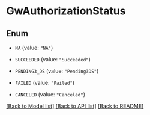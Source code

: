 # GwAuthorizationStatus

## Enum


* `NA` (value: `"NA"`)

* `SUCCEEDED` (value: `"Succeeded"`)

* `PENDING3_DS` (value: `"Pending3DS"`)

* `FAILED` (value: `"Failed"`)

* `CANCELED` (value: `"Canceled"`)


[[Back to Model list]](../README.md#documentation-for-models) [[Back to API list]](../README.md#documentation-for-api-endpoints) [[Back to README]](../README.md)


